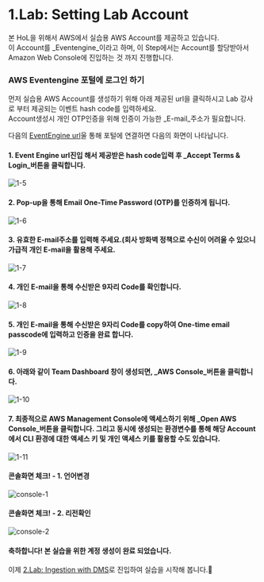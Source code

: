 # 1.Lab: Setting Lab Account

본 HoL을 위해서 AWS에서 실습용 AWS Account를 제공하고 있습니다.\
이 Account를 _Eventengine_이라고 하며, 이 Step에서는 Account를 할당받아서 Amazon Web Console에 진입하는 것 까지 진행합니다.

### AWS Eventengine 포털에 로그인 하기

먼저 실습용 AWS Account를 생성하기 위해 아래 제공된 url을 클릭하시고 Lab 강사로 부터 제공되는 이벤트 hash code를 입력하세요.\
Account생성시 개인 OTP인증을 위해 인증이 가능한 _E-mail_주소가 필요합니다.

다음의 [EventEngine url](https://dashboard.eventengine.run/)울 통해 포털에 연결하면 다음의 화면이 나타납니다.

#### 1. Event Engine url진입 해서 제공받은 hash code입력 후 _Accept Terms & Login_버튼을 클릭합니다.

![1-5](https://user-images.githubusercontent.com/105655711/191245685-ff3da611-49e0-4ee9-8c3e-1144b25d7773.png)

#### 2. Pop-up을 통해 Email One-Time Password (OTP)를 인증하게 됩니다.

![1-6](https://user-images.githubusercontent.com/105655711/191245697-7ac2321a-0df8-4663-8b71-37ca1d4ee77f.png)

#### 3. 유효한 E-mail주소를 입력해 주세요.(회사 방화벽 정책으로 수신이 어려울 수 있으니 가급적 개인 E-mail을 활용해 주세요.

![1-7](https://user-images.githubusercontent.com/105655711/191245703-763cfcdb-8923-43ad-a722-2cca9226c691.png)

#### 4. 개인 E-mail을 통해 수신받은 9자리 Code를 확인합니다.

![1-8](https://user-images.githubusercontent.com/105655711/191245707-8a2e2e4e-57e7-4f83-bc94-f1b67aa03aa0.png)

#### 5. 개인 E-mail을 통해 수신받은 9자리 Code를 copy하여 One-time email passcode에 입력하고 인증을 완료 합니다.

![1-9](https://user-images.githubusercontent.com/105655711/191245714-7a2c7f7a-915e-428a-9943-04f4c05e5f53.png)

#### 6. 아래와 같이 Team Dashboard 창이 생성되면, _AWS Console_버튼을 클릭합니다.

![1-10](https://user-images.githubusercontent.com/105655711/191245715-561ba10a-912f-4fb4-89ad-87c423cbe299.png)

#### 7. 최종적으로 AWS Management Console에 액세스하기 위해 _Open AWS Console_버튼을 클릭합니다. 그리고 동시에 생성되는 환경변수를 통해 해당 Account에서 CLI 환경에 대한 액세스 키 및 개인 액세스 키를 활용할 수도 있습니다.

![1-11](https://user-images.githubusercontent.com/105655711/191245718-a82d7876-251d-45ed-ad1d-0da214b8c05a.png)

#### 콘솔화면 체크! - 1. 언어변경

![console-1](https://user-images.githubusercontent.com/87927874/197490207-2eeee68c-297f-4fde-9a99-266c875d0631.png)

#### 콘솔화면 체크! - 2. 리전확인

![console-2](https://user-images.githubusercontent.com/87927874/197490352-b80a443a-dc4c-430f-a935-9fc532b8b034.png)

#### 축하합니다! 본 실습을 위한 계정 생성이 완료 되었습니다.

이제 [2.Lab: Ingestion with DMS](2.labingestionwithdms/)로 진입하여 실습을 시작해 봅니다.🤗
